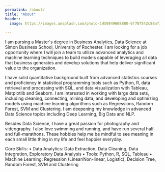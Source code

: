 ```yaml
---
permalink: /about/
title: "About"
header:
  image: https://images.unsplash.com/photo-1450849608880-6f787542c88a?ixlib=rb-1.2.1&ixid=eyJhcHBfaWQiOjEyMDd9&auto=format&fit=crop&w=1566&q=80
  
---
```


I am pursing a Master's degree in Business Analytics, Data Science at Simon Business School, University of Rochester. I am looking for a job opportunity where I will join a team to utilize advanced analytics and machine learning techniques to build models capable of leveraging all data that business generates and develop solutions that help deliver significant value to the organization.

I have solid quantitative background built from advanced statistics courses and proficiency in statistical programming tools such as Python, R, data retrieval and processing with SQL, and data visualization with Tableau, Matplotlib and Seaborn. I am interested in working with large data sets, including cleaning, connecting, mining data, and developing and optimizing models using machine learning algorithms such as Regressions, Random Forest, SVM and Clustering. I am deepening my knowledge in advanced Data Science topics including Deep Learning, Big Data and NLP.

Besides Data Science, I have a great passion for photography and videography. I also love swimming and running, and have run several half- and full-marathons. These hobbies help me be mindful to see meaning in each small little thing in my life and feel happier everyday.

Core Skills:
• Data Analytics: Data Extraction, Data Cleaning, Data Integration, Exploratory Data Analysis
• Tools: Python, R, SQL, Tableau
• Machine Learning: Regression (Linear/Non-linear, Logistic), Decision Tree, Random Forest, SVM and Clustering 
